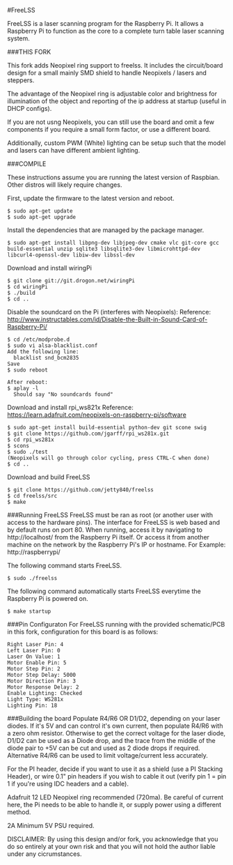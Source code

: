 
#FreeLSS

FreeLSS is a laser scanning program for the Raspberry Pi. It allows a Raspberry Pi to function as the core to a complete turn table laser scanning system.



###THIS FORK

This fork adds Neopixel ring support to freelss.  It includes the circuit/board design for a small mainly SMD shield to handle Neopixels / lasers and steppers.

The advantage of the Neopixel ring is adjustable color and brightness for illumination of the object and reporting of the ip address at startup (useful in DHCP configs).

If you are not usng Neopixels, you can still use the board and omit a few components if you require a small form factor, or use a different board.

Additionally, custom PWM (White) lighting can be setup such that the model and lasers can have different ambient lighting.



###COMPILE

These instructions assume you are running the latest version of Raspbian.  Other distros will likely require changes.

First, update the firmware to the latest version and reboot.
```
$ sudo apt-get update
$ sudo apt-get upgrade
```

Install the dependencies that are managed by the package manager.
```
$ sudo apt-get install libpng-dev libjpeg-dev cmake vlc git-core gcc build-essential unzip sqlite3 libsqlite3-dev libmicrohttpd-dev libcurl4-openssl-dev libiw-dev libssl-dev
```

Download and install wiringPi
```
$ git clone git://git.drogon.net/wiringPi
$ cd wiringPi
$ ./build
$ cd ..
```

Disable the soundcard on the Pi (interferes with Neopixels):
Reference: http://www.instructables.com/id/Disable-the-Built-in-Sound-Card-of-Raspberry-Pi/
```
$ cd /etc/modprobe.d
$ sudo vi alsa-blacklist.conf
Add the following line:
  blacklist snd_bcm2835
Save
$ sudo reboot

After reboot:
$ aplay -l
  Should say "No soundcards found"

```

Download and install rpi_ws821x
Reference: https://learn.adafruit.com/neopixels-on-raspberry-pi/software
```
$ sudo apt-get install build-essential python-dev git scone swig
$ git clone https://github.com/jgarff/rpi_ws281x.git
$ cd rpi_ws281x
$ scons
$ sudo ./test
(Neopixels will go through color cycling, press CTRL-C when done)
$ cd ..
```

Download and build FreeLSS
```
$ git clone https://github.com/jetty840/freelss
$ cd freelss/src
$ make
```
###Running FreeLSS
FreeLSS must be ran as root (or another user with access to the hardware pins).  The interface for FreeLSS is web based and by default runs on port 80.  When running, access it by navigating to http://localhost/ from the Raspberry Pi itself. Or access it from another machine on the network by the Raspberry Pi's IP or hostname.  For Example: http://raspberrypi/

The following command starts FreeLSS.
```
$ sudo ./freelss
```

The following command automatically starts FreeLSS everytime the Raspberry Pi is powered on.
```
$ make startup
```

###Pin Configuraton
For FreeLSS running with the provided schematic/PCB in this fork, configuration for this board is as follows:
```
Right Laser Pin: 4
Left Laser Pin: 0
Laser On Value: 1
Motor Enable Pin: 5
Motor Step Pin: 2
Motor Step Delay: 5000
Motor Direction Pin: 3
Motor Response Delay: 2
Enable Lighting: Checked
Light Type: WS281x
Lighting Pin: 18
```

###Building the board
Populate R4/R6 OR D1/D2, depending on your laser diodes.  If it's 5V and can control it's own current, then populate R4/R6 with a zero ohm resistor.  Otherwise to get the correct voltage for the laser diode, D1/D2 can be used as a Diode drop, and the trace from the middle of the diode pair to +5V can be cut and used as 2 diode drops if required.  Alternative R4/R6 can be used to limit voltage/current less accurately.

For the PI header, decide if you want to use it as a shield (use a PI Stacking Header), or wire 0.1" pin headers if you wish to cable it out (verify pin 1 = pin 1 if you're using IDC headers and a cable).

Adafruit 12 LED Neopixel ring recommended (720ma).  Be careful of current here, the Pi needs to be able to handle it, or supply power using a different method.

2A Minimum 5V PSU required.

DISCLAIMER: By using this design and/or fork, you acknowledge that you do so entirely at your own risk and that you will not hold the author liable under any cicrumstances.
